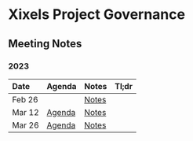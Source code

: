 # Xixels Project Governance

## Meeting Notes

### 2023

| Date   | Agenda                                                                   | Notes                      | Tl;dr                        |
|:-------|:-------------------------------------------------------------------------|:---------------------------|------------------------------|
| Feb 26 |                                                                          |[Notes](notes/20230226.md)  |                              |
| Mar 12 |[Agenda](https://github.com/xixels-protocol/governance/discussions/1)     |[Notes](notes/20230312.md)  |                              |
| Mar 26 |[Agenda](https://github.com/xixels-protocol/governance/discussions/2)     |[Notes](notes/20230326.md)  |                              |
